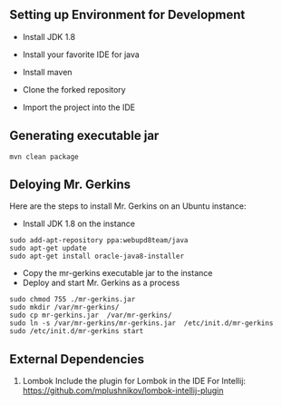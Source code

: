 ## Setting up Environment for Development
* Install JDK 1.8

* Install your favorite IDE for java

* Install maven

* Clone the forked repository

* Import the project into the IDE

## Generating executable jar
```
mvn clean package
```

## Deloying Mr. Gerkins
Here are the steps to install Mr. Gerkins on an Ubuntu instance:
* Install JDK 1.8 on the instance
```
sudo add-apt-repository ppa:webupd8team/java
sudo apt-get update
sudo apt-get install oracle-java8-installer
```
* Copy the mr-gerkins executable jar to the instance
* Deploy and start Mr. Gerkins as a process
```
sudo chmod 755 ./mr-gerkins.jar
sudo mkdir /var/mr-gerkins/
sudo cp mr-gerkins.jar  /var/mr-gerkins/
sudo ln -s /var/mr-gerkins/mr-gerkins.jar  /etc/init.d/mr-gerkins
sudo /etc/init.d/mr-gerkins start
```

## External Dependencies

1. Lombok
Include the plugin for Lombok in the IDE
For Intellij: https://github.com/mplushnikov/lombok-intellij-plugin
